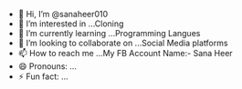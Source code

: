 - 👋 Hi, I’m @sanaheer010
- 👀 I’m interested in ...Cloning
- 🌱 I’m currently learning ...Programming Langues
- 💞️ I’m looking to collaborate on ...Social Media platforms
- 📫 How to reach me ...My FB Account Name:- Sana Heer
- 😄 Pronouns: ...
- ⚡ Fun fact: ...

